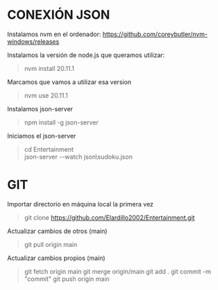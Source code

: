 # CONEXIÓN JSON
 Instalamos nvm en el ordenador: https://github.com/coreybutler/nvm-windows/releases

Instalamos la versión de node.js que queramos utilizar: 
> nvm install 20.11.1

Marcamos que vamos a utilizar esa version
> nvm use 20.11.1

Instalamos json-server
> npm install -g json-server

Iniciamos el json-server
> cd Entertainment \
> json-server --watch json\sudoku.json


# GIT
Importar directorio en máquina local la primera vez

> git clone https://github.com/Elardillo2002/Entertainment.git

Actualizar cambios de otros (main)

> git pull origin main

Actualizar cambios propios (main)

> git fetch origin main
> git merge origin/main
> git add .
> git commit -m "commit"
> git push origin main